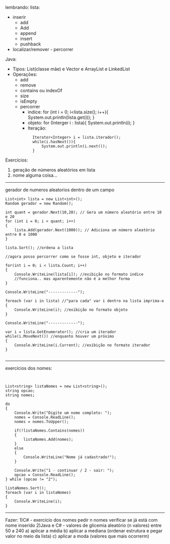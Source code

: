 lembrando:
lista:
- inserir
	- add
	- Add
	- append
	- insert
	- pushback
- localizar/remover - percorrer

Java:
- Tipos: List(classe mãe) e Vector e ArrayList e LinkedList
- Operações:
	- add
	- remove
	- contains ou indexOf
	- size
	- isEmpty
	- percorrer
		- indice:
			for (int i = 0; i<lista.size(); i++){
				System.out.println(lista.get(i));
			}
		- objeto:
			for (Interger i : lista){
				System.out.println(i);
			}
		- Iteração:
```
			Iterator<Integer> i = lista.iterador();
			while(i.hasNext()){ 
				System.out.println(i.next());
			}
```

Exercícios:
1) geração de números aleatórios em lista
2) nome alguma coisa...


---

gerador de numeros aleatorios dentro de um campo

```
List<int> lista = new List<int>();
Random gerador = new Random();

int quant = gerador.Next(10,20); // Gera um número aleatório entre 10 e 20
for (int i = 0; i < quant; i++) 
{
    lista.Add(gerador.Next(1000)); // Adiciona um número aleatório entre 0 e 1000
}

lista.Sort(); //ordena a lista

//agora posso percorrer como se fosse int, objeto e iterador

for(int i = 0; i < lista.Count; i++)
{
    Console.WriteLine(lista[i]); //exibição no formato indice
    //funciona.. mas aparentemente não é a melhor forma 
}

Console.WriteLine("-------------");

foreach (var i in lista) //"para cada" var i dentro na lista imprima-o
{
    Console.WriteLine(i); //exibição no formato objeto
}

Console.WriteLine("-------------");

var i = lista.GetEnumerator(); //cria um iterador
while(i.MoveNext()) //enquanto houver um próximo
{
    Console.WriteLine(i.Current); //exibição no formato iterador
}


```

---

exercícios dos nomes:
```


List<string> listaNomes = new List<string>();
string opcao;
string nomes;

do
{
    Console.Write("Digite um nome completo: ");
    nomes = Console.ReadLine();
    nomes = nomes.ToUpper();

    if(!listaNomes.Contains(nomes))
    {
        listaNomes.Add(nomes);
    }
    else
    {
        Console.WriteLine("Nome já cadastrado!");
    }

    Console.Write("1 - continuar / 2 - sair: "); 
    opcao = Console.ReadLine();
} while (opcao != "2");

listaNomes.Sort();
foreach (var i in listaNomes)
{
    Console.WriteLine(i);
}
```
 
---
Fazer:
1)C# - exercício dos nomes
	pedir n nomes 
	verificar se já está com nome inserido
2)Java e C# - valores de glicemia aleatório (n valores) entre 50 a 240
	a) aplicar a média
	b) aplicar a mediana (ordenar estrutura e pegar valor no meio da lista)
	c) aplicar a moda (valores que mais ocorrerm)